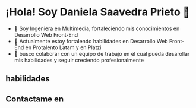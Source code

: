 # ¡Hola! Soy Daniela Saavedra Prieto 👋
- 👀 Soy Ingeniera en Multimedia, fortaleciendo mis conocimientos en Desarrollo Web Front-End
- 🌱 Actualmente estoy fortalendo habilidades en Desarrollo Web Front-End en Protalento Latam y en Platzi
- 💞️ busco colaborar con un equipo de trabajo en el cual pueda desarollar mis habilidades y seguir creciendo profesionalmente


## habilidades

## Contactame en



